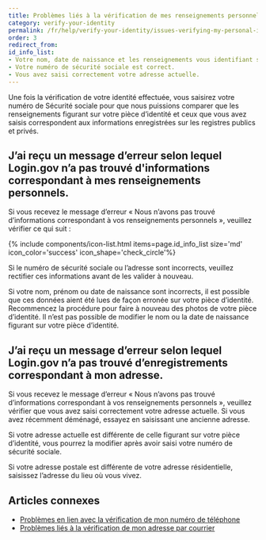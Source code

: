```yaml
---
title: Problèmes liés à la vérification de mes renseignements personnels
category: verify-your-identity
permalink: /fr/help/verify-your-identity/issues-verifying-my-personal-information/
order: 3
redirect_from:
id_info_list:
- Votre nom, date de naissance et les renseignements vous identifiant sont justes et orthographiés correctement.
- Votre numéro de sécurité sociale est correct.
- Vous avez saisi correctement votre adresse actuelle.
---
```


Une fois la vérification de votre identité effectuée, vous saisirez votre numéro de Sécurité sociale pour que nous puissions comparer que les renseignements figurant sur votre pièce d’identité et ceux que vous avez saisis correspondent aux informations enregistrées sur les registres publics et privés.

## J’ai reçu un message d’erreur selon lequel Login.gov n’a pas trouvé d'informations correspondant à mes renseignements personnels.

Si vous recevez le message d’erreur « Nous n’avons pas trouvé d’informations correspondant à vos renseignements personnels », veuillez vérifier ce qui suit :

{% include components/icon-list.html items=page.id_info_list size='md' icon_color='success' icon_shape='check_circle'%}

Si le numéro de sécurité sociale ou l’adresse sont incorrects, veuillez rectifier ces informations avant de les valider à nouveau.

Si votre nom, prénom ou date de naissance sont incorrects, il est possible que ces données aient été lues de façon erronée sur votre pièce d’identité. Recommencez la procédure pour faire à nouveau des photos de votre pièce d’identité. Il n’est pas possible de modifier le nom ou la date de naissance figurant sur votre pièce d’identité.

## J’ai reçu un message d’erreur selon lequel Login.gov n’a pas trouvé d’enregistrements correspondant à mon adresse.

Si vous recevez le message d’erreur « Nous n’avons pas trouvé d’informations correspondant à vos renseignements personnels », veuillez vérifier que vous avez saisi correctement votre adresse actuelle. Si vous avez récemment déménagé, essayez en saisissant une ancienne adresse.

Si votre adresse actuelle est différente de celle figurant sur votre pièce d’identité, vous pourrez la modifier après avoir saisi votre numéro de sécurité sociale.

Si votre adresse postale est différente de votre adresse résidentielle, saisissez l’adresse du lieu où vous vivez.

## Articles connexes

* [Problèmes en lien avec la vérification de mon numéro de téléphone](#)
* [Problèmes liés à la vérification de mon adresse par courrier](#)